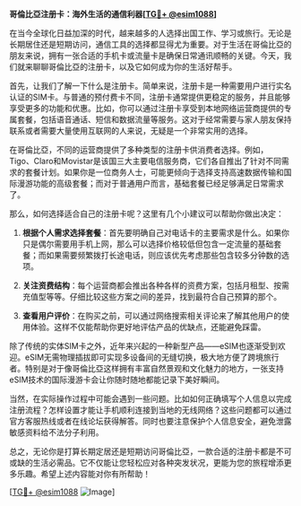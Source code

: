 **哥倫比亞注册卡：海外生活的通信利器[[TG💪+ @esim1088](https://t.me/s/esim1088)]**

在当今全球化日益加深的时代，越来越多的人选择出国工作、学习或旅行。无论是长期居住还是短期访问，通信工具的选择都显得尤为重要。对于生活在哥倫比亞的朋友来说，拥有一张合适的手机卡或流量卡是确保日常通讯顺畅的关键。今天，我们就来聊聊哥倫比亞的注册卡，以及它如何成为你的生活好帮手。

首先，让我们了解一下什么是注册卡。简单来说，注册卡是一种需要用户进行实名认证的SIM卡。与普通的预付费卡不同，注册卡通常提供更稳定的服务，并且能够享受更多的功能和优惠。比如，你可以通过注册卡享受到本地网络运营商提供的专属套餐，包括语音通话、短信和数据流量等服务。这对于经常需要与家人朋友保持联系或者需要大量使用互联网的人来说，无疑是一个非常实用的选择。

在哥倫比亞，不同的运营商提供了多种类型的注册卡供消费者选择。例如，Tigo、Claro和Movistar是该国三大主要电信服务商，它们各自推出了针对不同需求的套餐计划。如果你是一位商务人士，可能更倾向于选择支持高速数据传输和国际漫游功能的高级套餐；而对于普通用户而言，基础套餐已经足够满足日常需求了。

那么，如何选择适合自己的注册卡呢？这里有几个小建议可以帮助你做出决定：

1. **根据个人需求选择套餐**：首先要明确自己对电话卡的主要需求是什么。如果你只是偶尔需要用手机上网，那么可以选择价格较低但包含一定流量的基础套餐；而如果需要频繁拨打长途电话，则应该优先考虑那些包含较多分钟数的选项。

2. **关注资费结构**：每个运营商都会推出各种各样的资费方案，包括月租型、按需充值型等等。仔细比较这些方案之间的差异，找到最符合自己预算的那个。

3. **查看用户评价**：在购买之前，可以通过网络搜索相关评论来了解其他用户的使用体验。这样不仅能帮助你更好地评估产品的优缺点，还能避免踩雷。

除了传统的实体SIM卡之外，近年来兴起的一种新型产品——eSIM也逐渐受到欢迎。eSIM无需物理插拔即可实现多设备间的无缝切换，极大地方便了跨境旅行者。特别是对于像哥倫比亞这样拥有丰富自然景观和文化魅力的地方，一张支持eSIM技术的国际漫游卡会让你随时随地都能记录下美好瞬间。

当然，在实际操作过程中可能会遇到一些问题。比如如何正确填写个人信息以完成注册流程？怎样设置才能让手机顺利连接到当地的无线网络？这些问题都可以通过官方客服热线或者在线论坛获得解答。同时也要注意保护个人信息安全，避免泄露敏感资料给不法分子利用。

总之，无论你是打算长期定居还是短期访问哥倫比亞，一款合适的注册卡都是不可或缺的生活必需品。它不仅能让您轻松应对各种突发状况，更能为您的旅程增添更多乐趣。希望上述内容能对你有所帮助！

[[TG💪+ @esim1088](https://t.me/s/esim1088) ![Image](https://i.postimg.cc/4NQfJmqS/Snipaste-2025-05-13-00-14-12.png)]